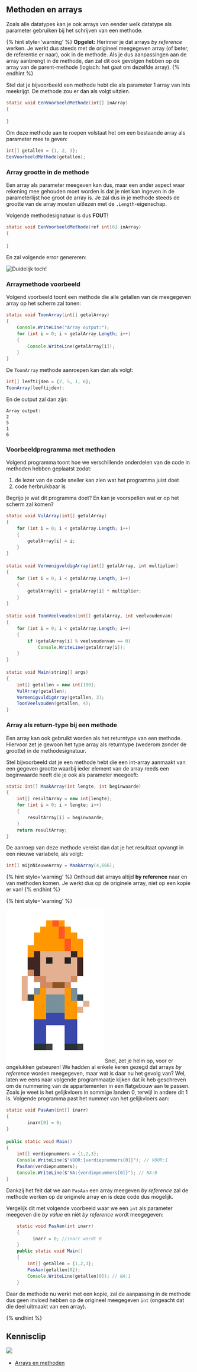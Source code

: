 ## Methoden en arrays

Zoals alle datatypes kan je ook arrays van eender welk datatype als parameter gebruiken bij het schrijven van een methode.

{% hint style='warning' %}
**Opgelet:**
Herinner je dat arrays *by reference* werken. Je werkt dus steeds met de origineel meegegeven array (of beter, de referentie er naar), ook in de methode. Als je dus aanpassingen aan de array aanbrengt in de methode, dan zal dit ook gevolgen hebben op de array van de parent-methode (logisch: het gaat om dezelfde array).
{% endhint %}

Stel dat je bijvoorbeeld een methode hebt die als parameter 1 array van ints meekrijgt. De methode zou er dan als volgt uitzien.

```java
static void EenVoorbeeldMethode(int[] inArray)
{
 
}
```

Om deze methode aan te roepen volstaat het om een bestaande array als parameter mee te geven:

```java
int[] getallen = {1, 2, 3};
EenVoorbeeldMethode(getallen);
```

### Array grootte in de methode
Een array als parameter meegeven kan dus, maar een ander aspect waar rekening mee gehouden moet worden is dat je niet kan ingeven in de parameterlijst hoe groot de array is. Je zal dus in je methode steeds de grootte van de array moeten uitlezen met de ``.Length``-eigenschap.

Volgende methodesignatuur is dus **FOUT**!

```java 
static void EenVoorbeeldMethode(ref int[6] inArray)
{
 
}
```
En zal volgende error genereren:

![Duidelijk toch!](../assets/5_arrays/arrays3.png)



### Arraymethode voorbeeld

Volgend voorbeeld toont een methode die alle getallen van de meegegeven array op het scherm zal tonen:

```java
static void ToonArray(int[] getalArray)
{
    Console.WriteLine("Array output:");
    for (int i = 0; i < getalArray.Length; i++)
    {
        Console.WriteLine(getalArray[i]);
    }
}
```


De ``ToonArray`` methode aanroepen kan dan als volgt:

```java
int[] leeftijden = {2, 5, 1, 6};
ToonArray(leeftijden);
``` 
En de output zal dan zijn:


```
Array output:
2
5
1
6
```



### Voorbeeldprogramma met methoden
Volgend programma toont hoe we verschillende onderdelen van de code in methoden hebben geplaatst zodat:

1. de lezer van de code sneller kan zien wat het programma juist doet
2. code herbruikbaar is

Begrijp je wat dit programma doet? En kan je voorspellen wat er op het scherm zal komen? 

```java
static void VulArray(int[] getalArray)
{
    for (int i = 0; i < getalArray.Length; i++)
    {
        getalArray[i] = i;
    }
}

static void VermenigvuldigArray(int[] getalArray, int multiplier)
{
    for (int i = 0; i < getalArray.Length; i++)
    {
        getalArray[i] = getalArray[i] * multiplier;
    }
}

static void ToonVeelvouden(int[] getalArray, int veelvoudenvan)
{
    for (int i = 0; i < getalArray.Length; i++)
    {
        if (getalArray[i] % veelvoudenvan == 0)
            Console.WriteLine(getalArray[i]);
    }
}

static void Main(string[] args)
{
    int[] getallen = new int[100];
    VulArray(getallen);
    VermenigvuldigArray(getallen, 3);
    ToonVeelvouden(getallen, 4);
} 
```



### Array als return-type bij een methode

Een array kan ook gebruikt worden als het returntype van een methode. Hiervoor zet je gewoon het type array als returntype (wederom zonder de grootte) in de methodesignatuur.

Stel bijvoorbeeld dat je een methode hebt die een int-array aanmaakt van een gegeven grootte waarbij ieder element van de array reeds een beginwaarde heeft die je ook als parameter meegeeft:

```java
static int[] MaakArray(int lengte, int beginwaarde)
{
    int[] resultArray = new int[lengte];
    for (int i = 0; i < lengte; i++)
    {
        resultArray[i] = beginwaarde;
    }
    return resultArray;
}
```
De aanroep van deze methode vereist dan dat je het resultaat opvangt in een nieuwe variabele, als volgt:

```java
int[] mijnNieuweArray = MaakArray(4,666);
```

{% hint style='warning' %}
Onthoud dat arrays altijd **by reference** naar en van methoden komen. Je werkt dus op de originele array, niet op een kopie er van!
{% endhint %}




{% hint style='warning' %}



![](../assets/attention.png)
Snel, zet je helm op, voor er ongelukken gebeuren! We hadden al enkele keren gezegd dat arrays *by reference* worden meegegeven, maar wat is daar nu het gevolg van? Wel, laten we eens naar volgende programmaatje kijken dat ik heb geschreven om de nummering van de appartementen in een flatgebouw aan te passen. Zoals je weet is het gelijkvloers in sommige landen 0, terwijl in andere dit 1 is. Volgende programma past het nummer van het gelijkvloers aan:

```java
static void PasAan(int[] inarr)
{
        inarr[0] = 0;
}

public static void Main()
{
    int[] verdiepnummers = {1,2,3};
    Console.WriteLine($"VOOR:{verdiepnummers[0]}"); // VOOR:1
    PasAan(verdiepnummers);
    Console.WriteLine($"NA:{verdiepnummers[0]}"); // NA:0
}
```

Dankzij het feit dat we aan ``PasAan`` een array meegeven *by reference* zal de methode werken op de originele array en is deze code dus mogelijk. 

Vergelijk dit met volgende voorbeeld waar we een ``int`` als parameter meegeven die *by value* en niét *by reference* wordt meegegeven:

```java
	static void PasAan(int inarr)
	{
	      inarr = 0; //inarr wordt 0
	}
	public static void Main()
	{
		int[] getallen = {1,2,3};
		PasAan(getallen[0]);
		Console.WriteLine(getallen[0]); // NA:1
	}
```

Daar de methode nu werkt met een kopie, zal de aanpassing in de methode dus geen invloed hebben op de origineel meegegeven ``int`` (ongeacht dat die deel uitmaakt van een array).


{% endhint %}






## Kennisclip
![](../assets/infoclip.png)
* [Arrays en methoden](https://ap.cloud.panopto.eu/Panopto/Pages/Viewer.aspx?id=4f1a0fd6-697b-42d5-b44a-ac560097b2aa)


